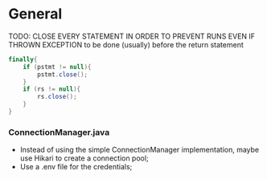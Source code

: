 # General

TODO: CLOSE EVERY STATEMENT IN ORDER TO PREVENT RUNS EVEN IF THROWN EXCEPTION
to be done (usually) before the return statement
```java
finally{
    if (pstmt != null){
        pstmt.close();
    }
    if (rs != null){
        rs.close();
    }
}
```

### ConnectionManager.java

- Instead of using the simple ConnectionManager implementation, maybe use Hikari to create a connection pool;
- Use a .env file for the credentials;